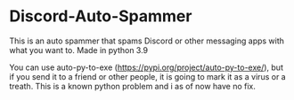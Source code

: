 # Discord-Auto-Spammer
This is an auto spammer that spams Discord or other messaging apps with what you want to.
Made in python 3.9

You can use auto-py-to-exe (https://pypi.org/project/auto-py-to-exe/), but if you send it to a friend or other people, it is going to mark it as a virus or a treath. This is a known python problem and i as of now have no fix.
